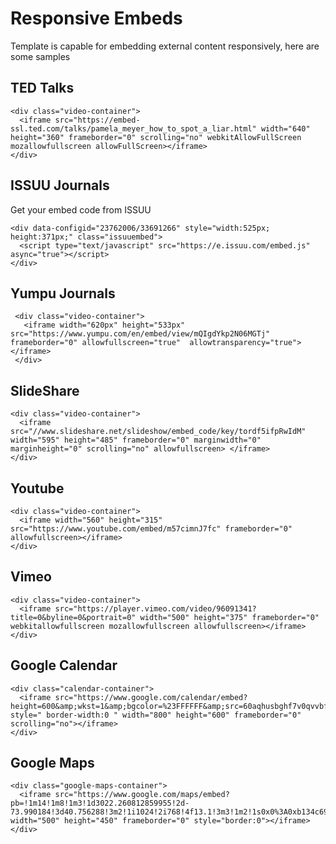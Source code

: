 # Responsive Embeds

Template is capable for embedding external content responsively, here are some samples

## TED Talks

```text
<div class="video-container">
  <iframe src="https://embed-ssl.ted.com/talks/pamela_meyer_how_to_spot_a_liar.html" width="640" height="360" frameborder="0" scrolling="no" webkitAllowFullScreen mozallowfullscreen allowFullScreen></iframe>
</div>
```

## ISSUU Journals

Get your embed code from ISSUU

```text
<div data-configid="23762006/33691266" style="width:525px; height:371px;" class="issuuembed">
  <script type="text/javascript" src="https://e.issuu.com/embed.js" async="true"></script>
</div>
```

## Yumpu Journals

```text
 <div class="video-container">
   <iframe width="620px" height="533px" src="https://www.yumpu.com/en/embed/view/mQIgdYkp2N06MGTj" frameborder="0" allowfullscreen="true"  allowtransparency="true"></iframe>
 </div>
```

## SlideShare

```text
<div class="video-container">
  <iframe src="//www.slideshare.net/slideshow/embed_code/key/tordf5ifpRwIdM" width="595" height="485" frameborder="0" marginwidth="0" marginheight="0" scrolling="no" allowfullscreen> </iframe>
</div>
```

## Youtube

```text
<div class="video-container">
  <iframe width="560" height="315" src="https://www.youtube.com/embed/m57cimnJ7fc" frameborder="0" allowfullscreen></iframe>
</div>
```

## Vimeo

```text
<div class="video-container">
  <iframe src="https://player.vimeo.com/video/96091341?title=0&byline=0&portrait=0" width="500" height="375" frameborder="0" webkitallowfullscreen mozallowfullscreen allowfullscreen></iframe>
</div>
```

## Google Calendar

```text
<div class="calendar-container">
  <iframe src="https://www.google.com/calendar/embed?height=600&amp;wkst=1&amp;bgcolor=%23FFFFFF&amp;src=60aqhusbghf7v0qvvbfu1ml22k%40group.calendar.google.com&amp;color=%232952A3&amp;ctz=Europe%2FLondon" style=" border-width:0 " width="800" height="600" frameborder="0" scrolling="no"></iframe>
</div>
```

## Google Maps

```text
<div class="google-maps-container">
  <iframe src="https://www.google.com/maps/embed?pb=!1m14!1m8!1m3!1d3022.260812859955!2d-73.990184!3d40.756288!3m2!1i1024!2i768!4f13.1!3m3!1m2!1s0x0%3A0xb134c693ac14a04c!2sThe+TimesCenter!5e0!3m2!1sen!2suk!4v1393485725496" width="500" height="450" frameborder="0" style="border:0"></iframe>
</div>
```

